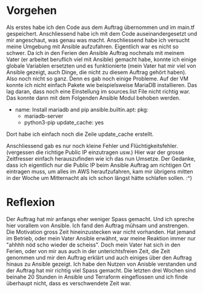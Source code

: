 # Vorgehen
Als erstes habe ich den Code aus dem Auftrag übernommen und im main.tf gespeichert. Anschliessend habe ich mit dem Code auseinandergesetzt und mir angeschaut, was genau was macht.
Anschliessend habe ich versucht meine Umgebung mit Ansible aufzufahren. Eigentlich war es nicht so schwer. Da ich in den Ferien den Ansible Auftrag nochmals mit meinem Vater (er arbeitet beruflich viel mit Ansible) gemacht habe, konnte ich einige globale Variablen ersetzten und es funktionierte (mein Vater hat mir viel von Ansible gezeigt, auch Dinge, die nicht zu diesem Auftrag gehört haben). Also noch nicht so ganz. Denn es gab noch einige Probleme. Auf der VM konnte ich nicht einfach Pakete wie beispielsweise MariaDB installieren. Das lag daran, dass noch eine Einstellung im sources.list File nicht richtig war. Das konnte dann mit dem Folgenden Ansible Modul behoben werden.

- name: Install mariadb and pip
  ansible.builtin.apt:
    pkg:
    - mariadb-server
    - python3-pip
    update_cache: yes

Dort habe ich einfach noch die Zeile update_cache erstellt.

Anschliessend gab es nur noch kleine Fehler und Flüchtigkeitsfehler. (vergessen die richtige Public IP einzutragen usw.) Hier war der grosse Zeitfresser einfach herauszufinden wie ich das nun Umsetze.
Der Gedanke, dass ich eigentlich nur die Public IP beim Ansible Auftrag am richtigen Ort eintragen muss, um alles im AWS heraufzufahren, kam mir übrigens mitten in der Woche um Mitternacht als ich schon längst hätte schlafen sollen. :^)


# Reflexion
Der Auftrag hat mir anfangs eher weniger Spass gemacht. Und ich spreche hier vorallem von Ansible. Ich fand den Auftrag mühsam und anstrengen. Die Motivation gross Zeit hineinzustecken war nicht vorhanden. Hat jemand im Betrieb, oder mein Vater Ansible erwähnt, war meine Reaktion immer nur "ahhhh nöd scho wieder de scheiss". Doch mein Vater hat sich in den Ferien, oder von mir aus auch in der unterichtsfreien Zeit, die Zeit genommen und mir den Auftrag erklärt und auch einiges über den Auftrag hinaus zu Ansible gezeigt. Ich habe den Nutzen von Anisble verstanden und der Auftrag hat mir richtig viel Spass gemacht. Die letzten drei Wochen sind beinahe 20 Stunden in Ansible und Terraform eingeflossen und ich finde überhaupt nicht, dass es verschwendete Zeit war. 